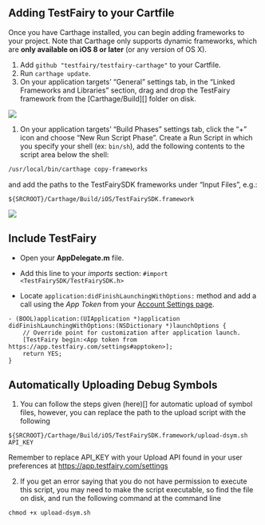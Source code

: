 ## Adding TestFairy to your Cartfile

Once you have Carthage installed, you can begin adding frameworks to your project. Note that Carthage only supports dynamic frameworks, which are **only available on iOS 8 or later** (or any version of OS X).

1. Add `github "testfairy/testfairy-carthage"` to your Cartfile.
1. Run `carthage update`. 
1. On your application targets’ “General” settings tab, in the “Linked Frameworks and Libraries” section, drag and drop the TestFairy framework from the [Carthage/Build][] folder on disk.

![](../../img/ios/carthage/carthage_1.png)
 
1. On your application targets’ “Build Phases” settings tab, click the “+” icon and choose “New Run Script Phase”. Create a Run Script in which you specify your shell (ex: `bin/sh`), add the following contents to the script area below the shell:

  ```sh
  /usr/local/bin/carthage copy-frameworks
  ```

  and add the paths to the TestFairySDK frameworks under “Input Files”, e.g.:

  ```
  ${SRCROOT}/Carthage/Build/iOS/TestFairySDK.framework
  ```

![](../../img/ios/carthage/carthage_2.png)

## Include TestFairy

* Open your **AppDelegate.m** file.
    
* Add this line to your *imports* section:
`#import <TestFairySDK/TestFairySDK.h>`
    
* Locate `application:didFinishLaunchingWithOptions:` method and add a call using the *App Token* from your [Account Settings page](https://app.testfairy.com/settings#apptoken).
```
- (BOOL)application:(UIApplication *)application didFinishLaunchingWithOptions:(NSDictionary *)launchOptions {
	// Override point for customization after application launch.
	[TestFairy begin:<App token from https://app.testfairy.com/settings#apptoken>];
	return YES;
}
```

## Automatically Uploading Debug Symbols
1. You can follow the steps given (here)[] for automatic upload of symbol files, however, you can replace the path to the upload script with the following

```
${SRCROOT}/Carthage/Build/iOS/TestFairySDK.framework/upload-dsym.sh API_KEY
```

Remember to replace API_KEY with your Upload API found in your user preferences at https://app.testfairy.com/settings

2. If you get an error saying that you do not have permission to execute this script, you may need to make the script executable, so find the file on disk, and run the following command at the command line
```
chmod +x upload-dsym.sh
```
